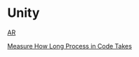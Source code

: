 


# Unity
[AR](./AR/index.md)

[Measure How Long Process in Code Takes](./OPTIMIZATION/MessureHowLongProcessTakes.md)
